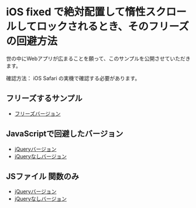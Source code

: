 # iOS fixed で絶対配置して惰性スクロールしてロックされるとき、そのフリーズの回避方法

世の中にWebアプリが広まることを願って、このサンプルを公開させていただきます。

確認方法： iOS Safari の実機で確認する必要があります。

## フリーズするサンプル

- [フリーズバージョン](http://sample.localhost/scroll/no-js.html)

## JavaScriptで回避したバージョン

- [jQueryバージョン](http://sample.localhost/scroll/jquery.html)
- [jQueryなしバージョン](http://sample.localhost/scroll/normal.html)

## JSファイル 関数のみ

- [jQueryバージョン](http://sample.localhost/scroll/bugfixScroll.js)
- [jQueryなしバージョン](http://sample.localhost/scroll/bugfixScrollDom.js)
